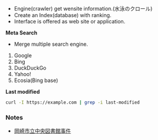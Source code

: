 
* Engine(crawler) get wensite information.(水泳のクロール)
* Create an Index(database) with ranking.
* Interface is offered as web site or application.

**Meta Search**
* Merge multiple search engine.

1. Google
2. Bing
3. DuckDuckGo
4. Yahoo!
5. Ecosia(Bing base)

**Last modified**
```bash
curl -I https://example.com | grep -i last-modified
```

### Notes
* [岡崎市立中央図書館事件](https://ja.wikipedia.org/wiki/%E5%B2%A1%E5%B4%8E%E5%B8%82%E7%AB%8B%E4%B8%AD%E5%A4%AE%E5%9B%B3%E6%9B%B8%E9%A4%A8%E4%BA%8B%E4%BB%B6)
